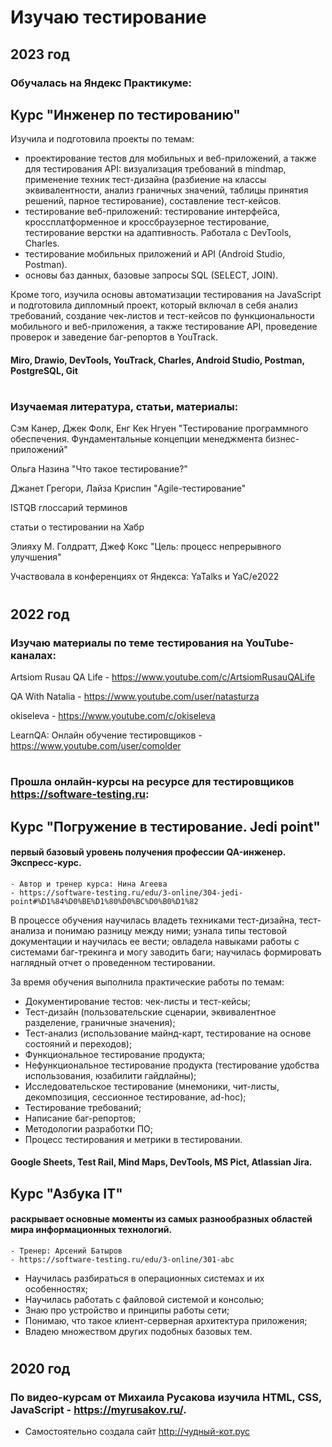 # Изучаю тестирование

## 2023 год

### Обучалась на Яндекс Практикуме:

## Курс "Инженер по тестированию" 

Изучила и подготовила проекты по темам:

* проектирование тестов для мобильных и веб-приложений, а также для тестирования API: визуализация требований в mindmap, применение техник тест-дизайна (разбиение на классы эквивалентности, анализ граничных значений, таблицы принятия решений, парное тестирование), составление тест-кейсов.
* тестирование веб-приложений: тестирование интерфейса, кроссплатформенное и кроссбраузерное тестирование, тестирование верстки на адаптивность. Работала с DevTools, Charles.
* тестирование мобильных приложений и API (Android Studio, Postman).
* основы баз данных, базовые запросы SQL (SELECT, JOIN).

Кроме того, изучила основы автоматизации тестирования на JavaScript и подготовила дипломный проект, который включал в себя анализ требований, создание чек-листов и тест-кейсов по функциональности мобильного и веб-приложения, а также тестирование API, проведение проверок и заведение баг-репортов в YouTrack.

#### Miro, Drawio, DevTools, YouTrack, Charles, Android Studio, Postman, PostgreSQL, Git

#

### Изучаемая литература, статьи, материалы:

Сэм Канер, Джек Фолк, Енг Кек Нгуен "Тестирование программного обеспечения. Фундаментальные концепции менеджмента бизнес-приложений"

Ольга Назина "Что такое тестирование?"

Джанет Грегори, Лайза Криспин "Agile-тестирование"

ISTQB глоссарий терминов

статьи о тестировании на Хабр

Элияху М. Голдратт, Джеф Кокс "Цель: процесс непрерывного улучшения"


Участвовала в конференциях от Яндекса: YaTalks и YaC/e2022

#

## 2022 год

### Изучаю материалы по теме тестирования на YouTube-каналах:

Artsiom Rusau QA Life - https://www.youtube.com/c/ArtsiomRusauQALife

QA With Natalia - https://www.youtube.com/user/natasturza

okiseleva - https://www.youtube.com/c/okiseleva

LearnQA: Онлайн обучение тестировщиков - https://www.youtube.com/user/comolder

#

### Прошла онлайн-курсы на ресурсе для тестировщиков https://software-testing.ru:
	
	
## Курс "Погружение в тестирование. Jedi point" 
#### первый базовый уровень получения профессии QA-инженер. Экспресс-курс.
	- Автор и тренер курса: Нина Агеева
	- https://software-testing.ru/edu/3-online/304-jedi-point#%D1%84%D0%BE%D1%80%D0%BC%D0%B0%D1%82
	
В процессе обучения научилась владеть техниками тест-дизайна, тест-анализа и понимаю разницу между ними; узнала типы тестовой документации и научилась ее вести; овладела навыками работы с системами баг-трекинга и могу заводить баги; научилась формировать наглядный отчет о проведенном тестировании.
	
За время обучения выполнила практические работы по темам:

* Документирование тестов: чек-листы и тест-кейсы;
* Тест-дизайн (пользовательские сценарии, эквивалентное разделение, граничные значения);
* Тест-анализ (использование майнд-карт, тестирование на основе состояний и переходов);
* Функциональное тестирование продукта;
* Нефункциональное тестирование продукта (тестирование удобства использования, юзабилити гайдлайны);
* Исследовательское тестирование (мнемоники, чит-листы, декомпозиция, сессионное тестирование, ad-hoc);
* Тестирование требований;
* Написание баг-репортов;
* Методологии разработки ПО;
* Процесс тестирования и метрики в тестировании.

#### Google Sheets, Test Rail, Mind Maps, DevTools, MS Pict, Atlassian Jira.


## Курс "Азбука IT" 
#### раскрывает основные моменты из самых разнообразных областей мира информационных технологий.  
	- Тренер: Арсений Батыров 
	- https://software-testing.ru/edu/3-online/301-abc
	
* Научилась разбираться в операционных системах и их особенностях;
* Научилась работать с файловой системой и консолью;
* Знаю про устройство и принципы работы сети;
* Понимаю, что такое клиент-серверная архитектура приложения;
* Владею множеством других подобных базовых тем.
	
#
	
## 2020 год

### По видео-курсам от Михаила Русакова изучила HTML, CSS, JavaScript - https://myrusakov.ru/.

- Самостоятельно создала сайт http://чудный-кот.рус